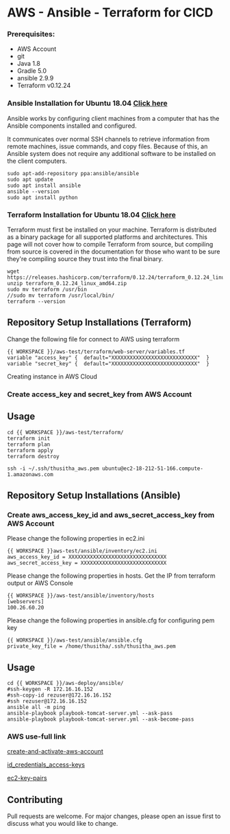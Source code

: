 # AWS - Ansible - Terraform for CICD

### Prerequisites:
   * AWS Account
   * git
   * Java 1.8
   * Gradle 5.0  
   * ansible 2.9.9
   * Terraform v0.12.24


### Ansible Installation for Ubuntu 18.04  [Click here](https://www.digitalocean.com/community/tutorials/how-to-install-and-configure-ansible-on-ubuntu-18-04)
Ansible works by configuring client machines from a computer that has the Ansible components installed and configured.

It communicates over normal SSH channels to retrieve information from remote machines, issue commands, and copy files. Because of this, an Ansible system does not require any additional software to be installed on the client computers.
	
	sudo apt-add-repository ppa:ansible/ansible
	sudo apt update
	sudo apt install ansible
	ansible --version
	sudo apt install python
		
	
### Terraform Installation for Ubuntu 18.04  [Click here](https://www.digitalocean.com/community/tutorials/how-to-install-and-configure-ansible-on-ubuntu-18-04)	
Terraform must first be installed on your machine. Terraform is distributed as a binary package for all supported platforms and architectures. This page will not cover how to compile Terraform from source, but compiling from source is covered in the documentation for those who want to be sure they're compiling source they trust into the final binary.

	wget https://releases.hashicorp.com/terraform/0.12.24/terraform_0.12.24_linux_amd64.zip
	unzip terraform_0.12.24_linux_amd64.zip
	sudo mv terraform /usr/bin
	//sudo mv terraform /usr/local/bin/
	terraform --version


## Repository Setup Installations (Terraform)


Change the following file for connect to AWS using terraform
	
	{{ WORKSPACE }}/aws-test/terraform/web-server/variables.tf	
	variable "access_key" {  default="XXXXXXXXXXXXXXXXXXXXXXXXXXXX"  }
	variable "secret_key" {  default="XXXXXXXXXXXXXXXXXXXXXXXXXXXX"  }


Creating instance in AWS Cloud
### Create access_key and secret_key from AWS Account


## Usage	

	cd {{ WORKSPACE }}/aws-test/terraform/	
	terraform init	
	terraform plan	
	terraform apply	
	terraform destroy
	
	ssh -i ~/.ssh/thusitha_aws.pem ubuntu@ec2-18-212-51-166.compute-1.amazonaws.com


## Repository Setup Installations (Ansible)

### Create aws_access_key_id and aws_secret_access_key from AWS Account

Please change the  following properties in ec2.ini
	
	{{ WORKSPACE }}aws-test/ansible/inventory/ec2.ini
	aws_access_key_id = XXXXXXXXXXXXXXXXXXXXXXXXXXXXXXXX
	aws_secret_access_key = XXXXXXXXXXXXXXXXXXXXXXXXXXXX
	
Please change the  following properties in hosts. Get the IP from terraform output or AWS Console
	
	{{ WORKSPACE }}/aws-test/ansible/inventory/hosts
	[webservers]
	100.26.60.20

Please change the following properties in ansible.cfg for configuring pem key
		
	{{ WORKSPACE }}/aws-test/ansible/ansible.cfg
	private_key_file = /home/thusitha/.ssh/thusitha_aws.pem

## Usage

	cd {{ WORKSPACE }}/aws-deploy/ansible/
	#ssh-keygen -R 172.16.16.152
	#ssh-copy-id rezuser@172.16.16.152
	#ssh rezuser@172.16.16.152	
	ansible all -m ping	
	ansible-playbook playbook-tomcat-server.yml --ask-pass
	ansible-playbook playbook-tomcat-server.yml --ask-become-pass


### AWS use-full link

[create-and-activate-aws-account](https://aws.amazon.com/premiumsupport/knowledge-center/create-and-activate-aws-account/)

[id_credentials_access-keys](https://docs.aws.amazon.com/IAM/latest/UserGuide/id_credentials_access-keys.html)

[ec2-key-pairs](https://docs.aws.amazon.com/AWSEC2/latest/UserGuide/ec2-key-pairs.html)



## Contributing
Pull requests are welcome. For major changes, please open an issue first to discuss what you would like to change.